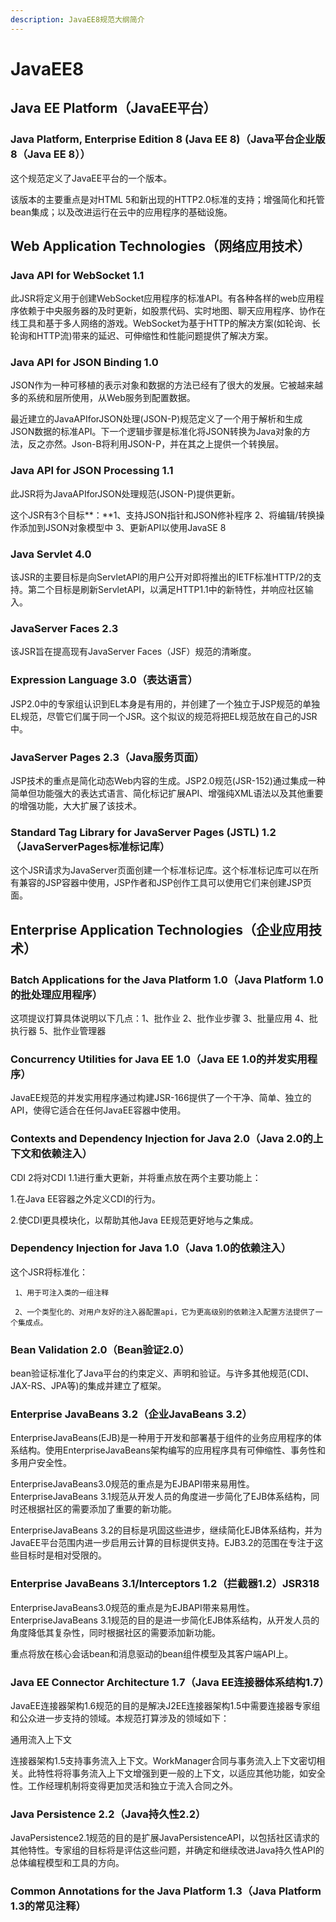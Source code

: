 ```yaml
---
description: JavaEE8规范大纲简介
---
```


# JavaEE8

## **Java EE Platform（JavaEE平台）**

### Java Platform, Enterprise Edition 8 \(Java EE 8\)**（**Java平台企业版8（Java EE 8）**）**

这个规范定义了JavaEE平台的一个版本。

该版本的主要重点是对HTML 5和新出现的HTTP2.0标准的支持；增强简化和托管bean集成；以及改进运行在云中的应用程序的基础设施。

##  **Web Application Technologies（**网络应用技术**）**

### Java API for WebSocket 1.1

此JSR将定义用于创建WebSocket应用程序的标准API。有各种各样的web应用程序依赖于中央服务器的及时更新，如股票代码、实时地图、聊天应用程序、协作在线工具和基于多人网络的游戏。WebSocket为基于HTTP的解决方案\(如轮询、长轮询和HTTP流\)带来的延迟、可伸缩性和性能问题提供了解决方案。

### Java API for JSON Binding 1.0

JSON作为一种可移植的表示对象和数据的方法已经有了很大的发展。它被越来越多的系统和层所使用，从Web服务到配置数据。

最近建立的JavaAPIforJSON处理\(JSON-P\)规范定义了一个用于解析和生成JSON数据的标准API。下一个逻辑步骤是标准化将JSON转换为Java对象的方法，反之亦然。Json-B将利用JSON-P，并在其之上提供一个转换层。

### Java API for JSON Processing 1.1

此JSR将为JavaAPIforJSON处理规范\(JSON-P\)提供更新。

这个JSR有3个目标**：**1、支持JSON指针和JSON修补程序 2、将编辑/转换操作添加到JSON对象模型中 3、更新API以使用JavaSE 8

### Java Servlet 4.0

该JSR的主要目标是向ServletAPI的用户公开对即将推出的IETF标准HTTP/2的支持。第二个目标是刷新ServletAPI，以满足HTTP1.1中的新特性，并响应社区输入。

### JavaServer Faces 2.3

该JSR旨在提高现有JavaServer Faces（JSF）规范的清晰度。

### Expression Language 3.0（表达语言）

JSP2.0中的专家组认识到EL本身是有用的，并创建了一个独立于JSP规范的单独EL规范，尽管它们属于同一个JSR。这个拟议的规范将把EL规范放在自己的JSR中。

### JavaServer Pages 2.3（Java服务页面）

JSP技术的重点是简化动态Web内容的生成。JSP2.0规范\(JSR-152\)通过集成一种简单但功能强大的表达式语言、简化标记扩展API、增强纯XML语法以及其他重要的增强功能，大大扩展了该技术。

### Standard Tag Library for JavaServer Pages \(JSTL\) 1.2（JavaServerPages标准标记库）

这个JSR请求为JavaServer页面创建一个标准标记库。这个标准标记库可以在所有兼容的JSP容器中使用，JSP作者和JSP创作工具可以使用它们来创建JSP页面。

## **Enterprise Application Technologies（**企业应用技术**）**

### Batch Applications for the Java Platform 1.0（Java Platform 1.0的批处理应用程序）

这项提议打算具体说明以下几点：1、批作业 2、批作业步骤 3、批量应用 4、批执行器 5、批作业管理器

### Concurrency Utilities for Java EE 1.0（Java EE 1.0的并发实用程序）

JavaEE规范的并发实用程序通过构建JSR-166提供了一个干净、简单、独立的API，使得它适合在任何JavaEE容器中使用。

### Contexts and Dependency Injection for Java 2.0（Java 2.0的上下文和依赖注入）

CDI 2将对CDI 1.1进行重大更新，并将重点放在两个主要功能上：

1.在Java EE容器之外定义CDI的行为。

2.使CDI更具模块化，以帮助其他Java EE规范更好地与之集成。

### Dependency Injection for Java 1.0（Java 1.0的依赖注入）

这个JSR将标准化：

     1、用于可注入类的一组注释

     2、一个类型化的、对用户友好的注入器配置api，它为更高级别的依赖注入配置方法提供了一个集成点。

### Bean Validation 2.0（Bean验证2.0）

bean验证标准化了Java平台的约束定义、声明和验证。与许多其他规范\(CDI、JAX-RS、JPA等\)的集成并建立了框架。

### Enterprise JavaBeans 3.2（企业JavaBeans 3.2）

EnterpriseJavaBeans\(EJB\)是一种用于开发和部署基于组件的业务应用程序的体系结构。使用EnterpriseJavaBeans架构编写的应用程序具有可伸缩性、事务性和多用户安全性。

EnterpriseJavaBeans3.0规范的重点是为EJBAPI带来易用性。EnterpriseJavaBeans 3.1规范从开发人员的角度进一步简化了EJB体系结构，同时还根据社区的需要添加了重要的新功能。

EnterpriseJavaBeans 3.2的目标是巩固这些进步，继续简化EJB体系结构，并为JavaEE平台范围内进一步启用云计算的目标提供支持。EJB3.2的范围在专注于这些目标时是相对受限的。

### Enterprise JavaBeans 3.1/Interceptors 1.2（拦截器1.2）JSR318

EnterpriseJavaBeans3.0规范的重点是为EJBAPI带来易用性。EnterpriseJavaBeans 3.1规范的目的是进一步简化EJB体系结构，从开发人员的角度降低其复杂性，同时根据社区的需要添加新功能。

重点将放在核心会话bean和消息驱动的bean组件模型及其客户端API上。

### Java EE Connector Architecture 1.7（Java EE连接器体系结构1.7）

JavaEE连接器架构1.6规范的目的是解决J2EE连接器架构1.5中需要连接器专家组和公众进一步支持的领域。本规范打算涉及的领域如下：

通用流入上下文

连接器架构1.5支持事务流入上下文。WorkManager合同与事务流入上下文密切相关。此特性将将事务流入上下文增强到更一般的上下文，以适应其他功能，如安全性。工作经理机制将变得更加灵活和独立于流入合同之外。

### Java Persistence 2.2（Java持久性2.2）

JavaPersistence2.1规范的目的是扩展JavaPersistenceAPI，以包括社区请求的其他特性。专家组的目标将是评估这些问题，并确定和继续改进Java持久性API的总体编程模型和工具的方向。

### Common Annotations for the Java Platform 1.3（Java Platform 1.3的常见注释）











